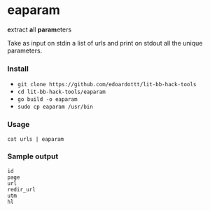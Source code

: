 # eaparam

**e**xtract **a**ll **param**eters

Take as input on stdin a list of urls and print on stdout all the unique parameters. 

### Install

- `git clone https://github.com/edoardottt/lit-bb-hack-tools`
- `cd lit-bb-hack-tools/eaparam`
- `go build -o eaparam`
- `sudo cp eaparam /usr/bin`

### Usage

`cat urls | eaparam`

### Sample output

```
id
page
url
redir_url
utm
hl
```
